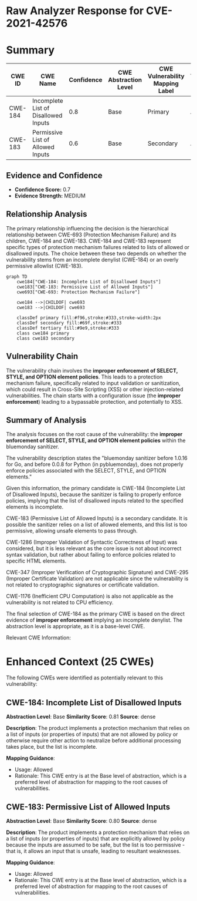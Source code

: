 # Raw Analyzer Response for CVE-2021-42576

# Summary
| CWE ID | CWE Name | Confidence | CWE Abstraction Level | CWE Vulnerability Mapping Label | CWE-Vulnerability Mapping Notes |
|---|---|---|---|---|---|
| CWE-184 | Incomplete List of Disallowed Inputs | 0.8 | Base | Primary | Allowed |
| CWE-183 | Permissive List of Allowed Inputs | 0.6 | Base | Secondary | Allowed |

## Evidence and Confidence

*   **Confidence Score:** 0.7
*   **Evidence Strength:** MEDIUM

## Relationship Analysis
The primary relationship influencing the decision is the hierarchical relationship between CWE-693 (Protection Mechanism Failure) and its children, CWE-184 and CWE-183. CWE-184 and CWE-183 represent specific types of protection mechanism failures related to lists of allowed or disallowed inputs. The choice between these two depends on whether the vulnerability stems from an incomplete denylist (CWE-184) or an overly permissive allowlist (CWE-183).

```mermaid
graph TD
    cwe184["CWE-184: Incomplete List of Disallowed Inputs"]
    cwe183["CWE-183: Permissive List of Allowed Inputs"]
    cwe693["CWE-693: Protection Mechanism Failure"]

    cwe184 -->|CHILDOF| cwe693
    cwe183 -->|CHILDOF| cwe693
    
    classDef primary fill:#f96,stroke:#333,stroke-width:2px
    classDef secondary fill:#69f,stroke:#333
    classDef tertiary fill:#9e9,stroke:#333
    class cwe184 primary
    class cwe183 secondary
```

## Vulnerability Chain
The vulnerability chain involves the **improper enforcement of SELECT, STYLE, and OPTION element policies**. This leads to a protection mechanism failure, specifically related to input validation or sanitization, which could result in Cross-Site Scripting (XSS) or other injection-related vulnerabilities. The chain starts with a configuration issue (the **improper enforcement**) leading to a bypassable protection, and potentially to XSS.

## Summary of Analysis
The analysis focuses on the root cause of the vulnerability: the **improper enforcement of SELECT, STYLE, and OPTION element policies** within the bluemonday sanitizer.

The vulnerability description states the "bluemonday sanitizer before 1.0.16 for Go, and before 0.0.8 for Python (in pybluemonday), does not properly enforce policies associated with the SELECT, STYLE, and OPTION elements."

Given this information, the primary candidate is CWE-184 (Incomplete List of Disallowed Inputs), because the sanitizer is failing to properly enforce policies, implying that the list of disallowed inputs related to the specified elements is incomplete.

CWE-183 (Permissive List of Allowed Inputs) is a secondary candidate. It is possible the sanitizer relies on a list of allowed elements, and this list is too permissive, allowing unsafe elements to pass through.

CWE-1286 (Improper Validation of Syntactic Correctness of Input) was considered, but it is less relevant as the core issue is not about incorrect syntax validation, but rather about failing to enforce policies related to specific HTML elements.

CWE-347 (Improper Verification of Cryptographic Signature) and CWE-295 (Improper Certificate Validation) are not applicable since the vulnerability is not related to cryptographic signatures or certificate validation.

CWE-1176 (Inefficient CPU Computation) is also not applicable as the vulnerability is not related to CPU efficiency.

The final selection of CWE-184 as the primary CWE is based on the direct evidence of **improper enforcement** implying an incomplete denylist. The abstraction level is appropriate, as it is a base-level CWE.

Relevant CWE Information:

# Enhanced Context (25 CWEs)
The following CWEs were identified as potentially relevant to this vulnerability:

## CWE-184: Incomplete List of Disallowed Inputs
**Abstraction Level**: Base
**Similarity Score**: 0.81
**Source**: dense

**Description**:
The product implements a protection mechanism that relies on a list of inputs (or properties of inputs) that are not allowed by policy or otherwise require other action to neutralize before additional processing takes place, but the list is incomplete.

**Mapping Guidance**:
- Usage: Allowed
- Rationale: This CWE entry is at the Base level of abstraction, which is a preferred level of abstraction for mapping to the root causes of vulnerabilities.

## CWE-183: Permissive List of Allowed Inputs
**Abstraction Level**: Base
**Similarity Score**: 0.80
**Source**: dense

**Description**:
The product implements a protection mechanism that relies on a list of inputs (or properties of inputs) that are explicitly allowed by policy because the inputs are assumed to be safe, but the list is too permissive - that is, it allows an input that is unsafe, leading to resultant weaknesses.

**Mapping Guidance**:
- Usage: Allowed
- Rationale: This CWE entry is at the Base level of abstraction, which is a preferred level of abstraction for mapping to the root causes of vulnerabilities.